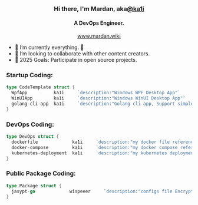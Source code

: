<h3 align="center"> Hi there, I'm Mardan, aka<a href="https://github.com/ka1i">@ka1i</a></h3>

<h4 align="center">
A DevOps Engineer.</h4>
<p  align="center">
<a href="https://www.mardan.wiki">www.mardan.wiki</a>
</p>

- 🌱 I’m currently everything. 🤣
- 👯 I’m looking to collaborate with other content creators.
- 🔭 2025 Goals: Participate in open source projects.

### Startup Coding:

```go
type CodeTemplate struct {
  WpfApp          ka1i     `description:"Windows WPF Desktop App"`
  WinUIApp        ka1i     `description:"Windows WinUI Desktop App"`
  golang-cli-app  ka1i     `description:"Golang cli app, Support simple app & web app"`
}
```

### DevOps Coding:

```go
type DevOps struct {
  dockerfile             ka1i     `description:"my docker file reference"`
  docker-compose         ka1i     `description:"my docker compose reference"`
  kubernetes-deployment  ka1i     `description:"my kubernetes deployment reference"`
}
```

### Public Package Coding:

```go
type Package struct {
  jasypt-go             wispeeer     `description:"configs file Encryption AND Decryption"`
}
```
